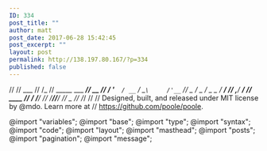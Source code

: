 ```yaml
---
ID: 334
post_title: ""
author: matt
post_date: 2017-06-28 15:42:45
post_excerpt: ""
layout: post
permalink: http://138.197.80.167/?p=334
published: false
---
```

//
//                        ___
//                       /_ 
//  _____     ___     ___//       __
// / '__`  / __`  / __`\     /'__`
//   _ / _ / _ \_ _/  __/
//    ,__/ ____/ ____//____ ____
//     /  /___/  /___/ /____//____/
//     _
//     /_/
//
// Designed, built, and released under MIT license by @mdo. Learn more at
// https://github.com/poole/poole.

@import "variables";
@import "base";
@import "type";
@import "syntax";
@import "code";
@import "layout";
@import "masthead";
@import "posts";
@import "pagination";
@import "message";